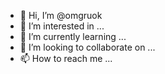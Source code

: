 - 👋 Hi, I’m @omgruok
- 👀 I’m interested in ...
- 🌱 I’m currently learning ...
- 💞️ I’m looking to collaborate on ...
- 📫 How to reach me ...

<!---
omgruok/omgruok is a ✨ special ✨ repository because its `README.md` (this file) appears on your GitHub profile.
You can click the Preview link to take a look at your changes.
--->

